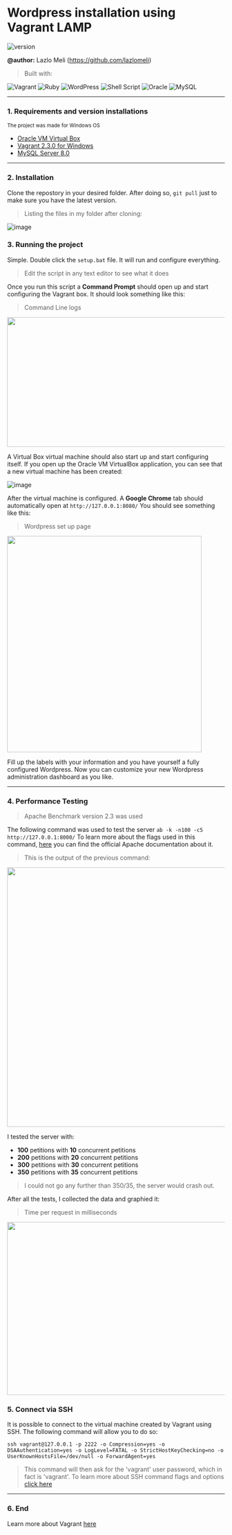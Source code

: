 # Wordpress installation using Vagrant LAMP
![version](https://img.shields.io/badge/version-1.0-blue)

**@author:** Lazlo Meli (https://github.com/lazlomeli)

> Built with: 

![Vagrant](https://img.shields.io/badge/vagrant-%231563FF.svg?style=for-the-badge&logo=vagrant&logoColor=white)
![Ruby](https://img.shields.io/badge/ruby-%23CC342D.svg?style=for-the-badge&logo=ruby&logoColor=white)
![WordPress](https://img.shields.io/badge/WordPress-%23117AC9.svg?style=for-the-badge&logo=WordPress&logoColor=white)
![Shell Script](https://img.shields.io/badge/shell_script-%23121011.svg?style=for-the-badge&logo=gnu-bash&logoColor=white)
![Oracle](https://img.shields.io/badge/Oracle-F80000?style=for-the-badge&logo=oracle&logoColor=white)
![MySQL](https://img.shields.io/badge/mysql-%2300f.svg?style=for-the-badge&logo=mysql&logoColor=white)

_______________________________________________________________

### 1. Requirements and version installations
<sup>The project was made for Windows OS</sup>
- [Oracle VM Virtual Box](https://www.virtualbox.org/wiki/Downloads) 
- [Vagrant 2.3.0 for Windows](https://www.vagrantup.com/downloads)
- [MySQL Server 8.0](https://dev.mysql.com/downloads/mysql/)

_______________________________________________________________

### 2. Installation
Clone the repostory in your desired folder. After doing so, `git pull` just to make sure you have the latest version.
> Listing the files in my folder after cloning:

![image](https://user-images.githubusercontent.com/72606659/194422481-6b71fe31-383b-4ba8-bacc-5052a6ab4c68.png)

### 3. Running the project
Simple. Double click the `setup.bat` file. It will run and configure everything.
> Edit the script in any text editor to see what it does

Once you run this script a **Command Prompt** should open up and start configuring the Vagrant box. It should look something like this:
> Command Line logs

<img src="https://user-images.githubusercontent.com/72606659/194424879-b29db742-f28c-46be-9bb7-16f4025fdfc9.png" width="700" height="300">

A Virtual Box virtual machine should also start up and start configuring itself.
If you open up the Oracle VM VirtualBox application, you can see that a new virtual machine has been created:

![image](https://user-images.githubusercontent.com/72606659/194425206-6aeabc70-3c07-4fd4-98b9-37492a7d4c0d.png)

After the virtual machine is configured. A **Google Chrome** tab should automatically open at `http://127.0.0.1:8080/`
You should see something like this:
> Wordpress set up page

<img src="https://user-images.githubusercontent.com/72606659/194426321-b1a7b03a-77d5-490b-ab14-a29bea32cf59.png" width="450" height="500">

Fill up the labels with your information and you have yourself a fully configured Wordpress. Now you can customize your new Wordpress administration dashboard as you like.

_______________________________________________________________

### 4. Performance Testing
> Apache Benchmark version 2.3 was used

The following command was used to test the server `ab -k -n100 -c5 http://127.0.0.1:8000/`
To learn more about the flags used in this command, [here](https://httpd.apache.org/docs/2.4/programs/ab.html) you can find the official Apache documentation about it.

> This is the output of the previous command:

<img src="https://user-images.githubusercontent.com/72606659/194429378-c5eb790e-b7de-4b74-bc1c-99a528ef65e0.png" width="600" height="600">

I tested the server with: 
- **100** petitions with **10** concurrent petitions
- **200** petitions with **20** concurrent petitions
- **300** petitions with **30** concurrent petitions
- **350** petitions with **35** concurrent petitions

> I could not go any further than 350/35, the server would crash out.

After all the tests, I collected the data and graphied it:
> Time per request in milliseconds

<img src="https://user-images.githubusercontent.com/72606659/194429891-2577c8dc-a68a-4593-9032-709a7416b26c.png" width="600" height="400">

### 5. Connect via SSH
It is possible to connect to the virtual machine created by Vagrant using SSH. The following command will allow you to do so:

`ssh vagrant@127.0.0.1 -p 2222 -o Compression=yes -o DSAAuthentication=yes -o LogLevel=FATAL -o StrictHostKeyChecking=no -o UserKnownHostsFile=/dev/null -o ForwardAgent=yes`

> This command will then ask for the 'vagrant' user password, which in fact is 'vagrant'. To learn more about SSH command flags and options [click here](https://linuxcommand.org/lc3_man_pages/ssh1.html)

_______________________________________________________________

### 6. End
Learn more about Vagrant [here](https://www.vagrantup.com/docs)
